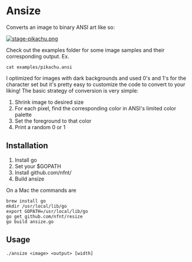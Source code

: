 # Ansize

Converts an image to binary ANSI art like so:

[![stage-pikachu.png](https://d23f6h5jpj26xu.cloudfront.net/jason_24594515608662_small.png)](http://img.svbtle.com/jason_24594515608662.png)

Check out the examples folder for some image samples and their corresponding output. Ex.

    cat examples/pikachu.ansi

I optimized for images with dark backgrounds and used 0's and 1's for the character set but it's pretty easy to customize the code to convert to your liking! The basic strategy of conversion is very simple:

1. Shrink image to desired size
2. For each pixel, find the corresponding color in ANSI's limited color palette
3. Set the foreground to that color
4. Print a random 0 or 1

## Installation

1. Install go
2. Set your $GOPATH
3. Install github.com/nfnt/
4. Build ansize

On a Mac the commands are

    brew install go
    mkdir /usr/local/lib/go
    export GOPATH=/usr/local/lib/go
    go get github.com/nfnt/resize
    go build ansize.go

## Usage

    ./ansize <image> <output> [width]
